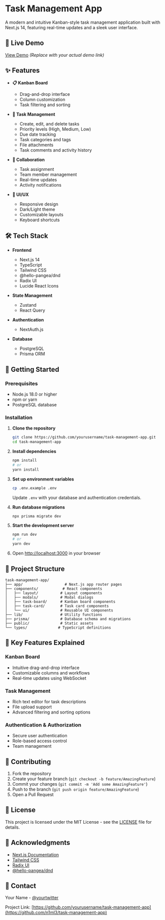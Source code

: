 # Task Management App

A modern and intuitive Kanban-style task management application built with Next.js 14, featuring real-time updates and a sleek user interface.

## 🚀 Live Demo

[View Demo](https://task-management-demo.vercel.app) _(Replace with your actual demo link)_

## ✨ Features

- **📋 Kanban Board**
  - Drag-and-drop interface
  - Column customization
  - Task filtering and sorting

- **📝 Task Management**
  - Create, edit, and delete tasks
  - Priority levels (High, Medium, Low)
  - Due date tracking
  - Task categories and tags
  - File attachments
  - Task comments and activity history

- **👥 Collaboration**
  - Task assignment
  - Team member management
  - Real-time updates
  - Activity notifications

- **🎨 UI/UX**
  - Responsive design
  - Dark/Light theme
  - Customizable layouts
  - Keyboard shortcuts

## 🛠️ Tech Stack

- **Frontend**
  - Next.js 14
  - TypeScript
  - Tailwind CSS
  - @hello-pangea/dnd
  - Radix UI
  - Lucide React Icons

- **State Management**
  - Zustand
  - React Query

- **Authentication**
  - NextAuth.js

- **Database**
  - PostgreSQL
  - Prisma ORM

## 🚀 Getting Started

### Prerequisites

- Node.js 18.0 or higher
- npm or yarn
- PostgreSQL database

### Installation

1. **Clone the repository**
   ```bash
   git clone https://github.com/yourusername/task-management-app.git
   cd task-management-app
   ```

2. **Install dependencies**
   ```bash
   npm install
   # or
   yarn install
   ```

3. **Set up environment variables**
   ```bash
   cp .env.example .env
   ```
   Update `.env` with your database and authentication credentials.

4. **Run database migrations**
   ```bash
   npx prisma migrate dev
   ```

5. **Start the development server**
   ```bash
   npm run dev
   # or
   yarn dev
   ```

6. Open [http://localhost:3000](http://localhost:3000) in your browser

## 📁 Project Structure

```
task-management-app/
├── app/                   # Next.js app router pages
├── components/           # React components
│   ├── layout/          # Layout components
│   ├── modals/          # Modal dialogs
│   ├── task-board/      # Kanban board components
│   ├── task-card/       # Task card components
│   └── ui/              # Reusable UI components
├── lib/                 # Utility functions
├── prisma/              # Database schema and migrations
├── public/              # Static assets
└── types/              # TypeScript definitions
```

## 🔑 Key Features Explained

### Kanban Board
- Intuitive drag-and-drop interface
- Customizable columns and workflows
- Real-time updates using WebSocket

### Task Management
- Rich text editor for task descriptions
- File upload support
- Advanced filtering and sorting options

### Authentication & Authorization
- Secure user authentication
- Role-based access control
- Team management

## 🤝 Contributing

1. Fork the repository
2. Create your feature branch (`git checkout -b feature/AmazingFeature`)
3. Commit your changes (`git commit -m 'Add some AmazingFeature'`)
4. Push to the branch (`git push origin feature/AmazingFeature`)
5. Open a Pull Request

## 📝 License

This project is licensed under the MIT License - see the [LICENSE](LICENSE) file for details.

## 👏 Acknowledgments

- [Next.js Documentation](https://nextjs.org/docs)
- [Tailwind CSS](https://tailwindcss.com)
- [Radix UI](https://www.radix-ui.com)
- [@hello-pangea/dnd](https://github.com/hello-pangea/dnd)

## 📧 Contact

Your Name - [@yourtwitter](https://x.com/NamL96279699)

Project Link: [https://github.com/yourusername/task-management-app](https://github.com/n1ml3/task-management-app)
